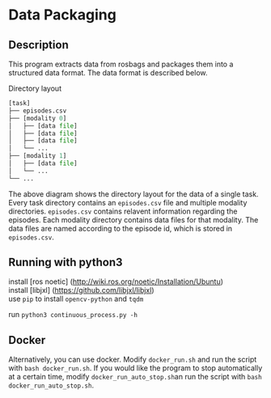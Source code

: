# Data Packaging

## Description
This program extracts data from rosbags and packages them into a structured data format. The data format is described below.

Directory layout 
```python
[task]
├── episodes.csv
├── [modality 0]
│   ├── [data file]
│   ├── [data file]
│   ├── [data file]
│   └── ...
├── [modality 1]
│   ├── [data file]
│   └── ...
└── ...
```
The above diagram shows the directory layout for the data of a single task. Every task directory contains an `episodes.csv` file and multiple modality directories. `episodes.csv` contains relavent information regarding the episodes. Each modality directory contains data files for that modality. The data files are named according to the episode id, which is stored in `episodes.csv`.

## Running with python3
install [ros noetic] (http://wiki.ros.org/noetic/Installation/Ubuntu) \
install [libjxl] (https://github.com/libjxl/libjxl) \
use `pip` to install `opencv-python` and `tqdm`

run `python3 continuous_process.py -h` 

## Docker 
Alternatively, you can use docker.
Modify `docker_run.sh` and run the script with `bash docker_run.sh`.
If you would like the program to stop automatically at a certain time, modify `docker_run_auto_stop.sh`an run the script with `bash docker_run_auto_stop.sh`.
